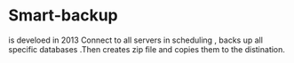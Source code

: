 # Smart-backup
is develoed in 2013
Connect to all servers in scheduling , backs up all specific databases .Then creates zip file and copies them to the distination. 
